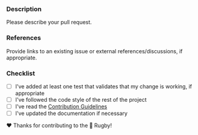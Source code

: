 <!--
    Hello!

    Before you submit your request, please replace the paragraph
    below with the relevant details, and complete the steps in the
    checklist by placing an 'x' in each box:
    
    - [x] I've completed this task
    - [ ] This task isn't completed
    
    Provide links to an existing issue or external references/discussions, if appropriate.
-->

### Description
Please describe your pull request.

### References
Provide links to an existing issue or external references/discussions, if appropriate.

### Checklist
- [ ] I've added at least one test that validates that my change is working, if appropriate
- [ ] I've followed the code style of the rest of the project
- [ ] I've read the [Contribution Guidelines](CONTRIBUTING.md)
- [ ] I've updated the documentation if necessary

❤️ Thanks for contributing to the 🏈 Rugby!
